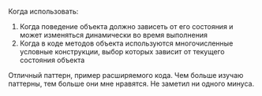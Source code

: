 Когда использовать:
 1. Когда поведение объекта должно зависеть от его состояния и может изменяться динамически во время выполнения
 2. Когда в коде методов объекта используются многочисленные условные конструкции, выбор которых зависит от текущего состояния объекта

Отличный паттерн, пример расширяемого кода. Чем больше изучаю паттерны, тем больше они мне нравятся. Не заметил ни одного минуса.
